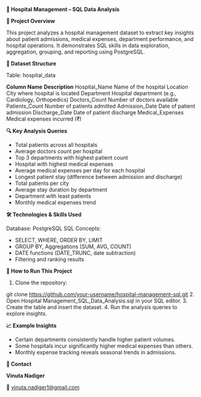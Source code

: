 **🏥 Hospital Management – SQL Data Analysis**

**📌 Project Overview**

This project analyzes a hospital management dataset to extract key insights about patient admissions, medical expenses, department performance, and hospital operations.
It demonstrates SQL skills in data exploration, aggregation, grouping, and reporting using PostgreSQL.

**📂 Dataset Structure**

Table: hospital_data

**Column Name**	                   **Description**
Hospital_Name  	               Name of the hospital
Location	                     City where hospital is located
Department	                   Hospital department (e.g., Cardiology, Orthopedics)
Doctors_Count	                 Number of doctors available
Patients_Count	               Number of patients admitted
Admission_Date	               Date of patient admission
Discharge_Date	               Date of patient discharge
Medical_Expenses               Medical expenses incurred (₹)

**🔍 Key Analysis Queries**

- Total patients across all hospitals
- Average doctors count per hospital
- Top 3 departments with highest patient count
- Hospital with highest medical expenses
- Average medical expenses per day for each hospital
- Longest patient stay (difference between admission and discharge)
- Total patients per city
- Average stay duration by department
- Department with least patients
- Monthly medical expenses trend

**🛠 Technologies & Skills Used**

Database: PostgreSQL
SQL Concepts:
- SELECT, WHERE, ORDER BY, LIMIT
- GROUP BY, Aggregations (SUM, AVG, COUNT)
- DATE functions (DATE_TRUNC, date subtraction)
- Filtering and ranking results

**📜 How to Run This Project**

1. Clone the repository:

git clone https://github.com/your-username/hospital-management-sql.git
2. Open Hospital Management_SQL_Data_Analysis.sql in your SQL editor.
3. Create the table and insert the dataset.
4. Run the analysis queries to explore insights.

**📈 Example Insights**

- Certain departments consistently handle higher patient volumes.
- Some hospitals incur significantly higher medical expenses than others.
- Monthly expense tracking reveals seasonal trends in admissions.

**📧 Contact**

**Vinuta Nadiger**

📩 vinuta.nadiger1@gmail.com
